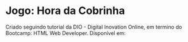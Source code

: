 # Jogo: Hora da Cobrinha

Criado seguindo tutorial da DIO - Digital Inovation Online, em termino do Bootcamp: HTML Web Developer.
Disponível em: 
